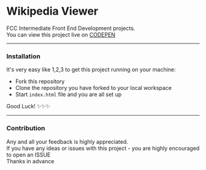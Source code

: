 # Wikipedia Viewer
FCC Intermediate Front End Development projects.<br>
You can view this project live on [CODEPEN](https://codepen.io/Villian79/full/YYGeNb/)
<hr>

### Installation
It's very easy like 1,2,3 to get this project running on your machine:
- Fork this repository
- Clone the repository you have forked to your local workspace
- Start `index.html` file and you are all set up

Good Luck!  :sparkles::sparkles::sparkles: <br>
<hr>

### Contribution
Any and all your feedback is highly appreciated.<br>
If you have any ideas or issues with this project - you are highly encouraged to open an ISSUE<br>
Thanks in advance

